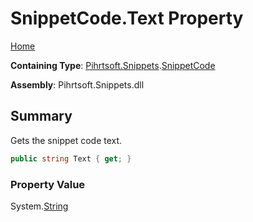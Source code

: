 <a name="_top"></a>

# SnippetCode\.Text Property

[Home](../../../../README.md#_top)

**Containing Type**: [Pihrtsoft.Snippets](../../README.md#_top)\.[SnippetCode](../README.md#_top)

**Assembly**: Pihrtsoft\.Snippets\.dll

## Summary

Gets the snippet code text\.

```csharp
public string Text { get; }
```

### Property Value

System\.[String](https://docs.microsoft.com/en-us/dotnet/api/system.string)

